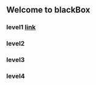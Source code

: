 ## **Welcome to blackBox**
### level1 [link]("https://ali-amini.github.io/smashthestack-wargame/blackbox/level1")
### level2
### level3
### level4
